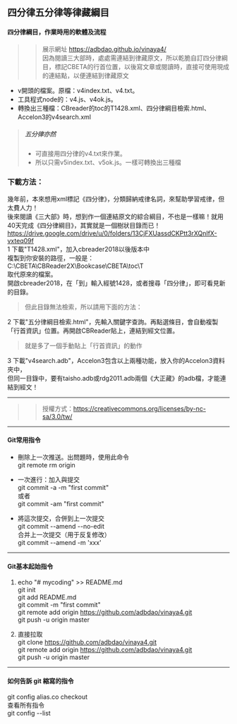 ## 四分律五分律等律藏綱目  
#### 四分律綱目，作業時用的軟體及流程  
>> 展示網址 https://adbdao.github.io/vinaya4/  
> 因為閱讀三大部時，處處需連結到律藏原文，所以乾脆自訂四分律綱目，標記CBETA的行首位置，以後寫文章或閱讀時，直接可使用現成的連結點，以便連結到律藏原文  
* v開頭的檔案。原檔：v4index.txt、v4.txt。  
* 工具程式node的：v4.js、v4ok.js。  
* 轉換出三種檔：CBreader的toc的T1428.xml、四分律綱目檢索.html、Accelon3的v4search.xml  
>##### 五分律亦然  
>* 可直接用四分律的v4.txt來作業。  
>* 所以只需v5index.txt、v5ok.js。一樣可轉換出三種檔  
  
### 下載方法：  
幾年前，本來想用xml標記《四分律》，分類歸納戒律名詞，來幫助學習戒律，但太費人力！  
後來閱讀《三大部》時，想到作一個連結原文的綜合綱目，不也是一樣嘛！就用40天完成《四分律綱目》，其實就是一個樹狀目錄而已！  
https://drive.google.com/drive/u/0/folders/13CjFXUassdCKPtt3rXQnIfX-vxteq09f  
1 下載"T1428.xml"，加入cbreader2018以後版本中  
複製到你安裝的路徑，一般是：C:\CBETA\CBReader2X\Bookcase\CBETA\toc\T  
取代原來的檔案。  
開啟cbreader2018，在「到」輸入經號1428，或者搜尋「四分律」，即可看見新的目錄。  
> 但此目錄無法檢索，所以請用下面的方法：  
  
2 下載"五分律綱目檢索.html"，先輸入關鍵字查詢。再點選條目，會自動複製「行首資訊」位置。再開啟CBReader貼上，連結到經文位置。  
> 就是多了一個手動貼上「行首資訊」的動作  
  
3 下載"v4search.adb"，Accelon3包含以上兩種功能，放入你的Accelon3資料夾中，  
但同一目錄中，要有taisho.adb或rdg2011.adb兩個《大正藏》的adb檔，才能連結到經文！  
  
---  
>> 授權方式：https://creativecommons.org/licenses/by-nc-sa/3.0/tw/  
  
---  
#### Git常用指令  
* 刪除上一次推送。出問題時，使用此命令  
git remote rm origin  
  
* 一次進行：加入與提交  
git commit -a -m "first commit"  
或者  
git commit -am "first commit"  
  
* 將這次提交，合併到上一次提交  
git commit --amend --no-edit  
合并上一次提交（用于反复修改）  
git commit --amend -m 'xxx'  
  
---  
#### Git基本起始指令  
1. echo "# mycoding" >> README.md  
git init  
git add README.md  
git commit -m "first commit"  
git remote add origin https://github.com/adbdao/vinaya4.git  
git push -u origin master  
  
2. 直接拉取  
git clone https://github.com/adbdao/vinaya4.git  
git remote add origin https://github.com/adbdao/vinaya4.git  
git push -u origin master  
  
---  
#### 如何告訴 git 縮寫的指令  
git config alias.co checkout  
查看所有指令  
git config --list  
